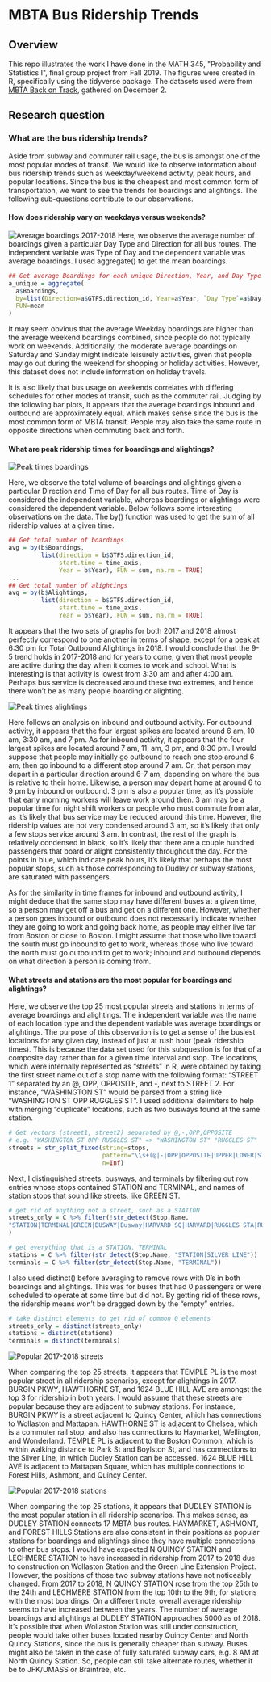 # MBTA Bus Ridership Trends
## Overview
This repo illustrates the work I have done in the MATH 345, "Probability and Statistics I", final group project from Fall 2019. The figures were created in R, specifically using the tidyverse package. The datasets used were from [MBTA Back on Track](https://mbtabackontrack.com/performance/#/download), gathered on December 2. 

## Research question
### What are the bus ridership trends?
Aside from subway and commuter rail usage, the bus is amongst one of the most popular modes of transit. We would like to observe information about bus ridership trends such as weekday/weekend activity, peak hours, and popular locations. Since the bus is the cheapest and most common form of transportation, we want to see the trends for boardings and alightings. The following sub-questions contribute to our observations. 

#### How does ridership vary on weekdays versus weekends? 
![Average boardings 2017-2018](https://github.com/jtquach1/mbta_bus_ridership_trends/blob/master/Outputs/average_boardings_2017_2018.jpg)
Here, we observe the average number of boardings given a particular Day Type and Direction for all bus routes. The independent variable was Type of Day and the dependent variable was average boardings. I used aggregate() to get the mean boardings. 
```R
## Get average Boardings for each unique Direction, Year, and Day Type
a_unique = aggregate(
  a$Boardings, 
  by=list(Direction=a$GTFS.direction_id, Year=a$Year, `Day Type`=a$Day.Type), 
  FUN=mean
)
```
It may seem obvious that the average Weekday boardings are higher than the average weekend boardings combined, since people do not typically work on weekends. Additionally, the moderate average boardings on Saturday and Sunday might indicate leisurely activities, given that people may go out during the weekend for shopping or holiday activities. However, this dataset does not include information on holiday travels. 

It is also likely that bus usage on weekends correlates with differing schedules for other modes of transit, such as the commuter rail. Judging by the following bar plots, it appears that the average boardings inbound and outbound are approximately equal, which makes sense since the bus is the most common form of MBTA transit. People may also take the same route in opposite directions when commuting back and forth. 

#### What are peak ridership times for boardings and alightings? 
![Peak times boardings](https://github.com/jtquach1/mbta_bus_ridership_trends/blob/master/Outputs/peak_times_boardings.jpg)

Here, we observe the total volume of boardings and alightings given a particular Direction and Time of Day for all bus routes. Time of Day is considered the independent variable, whereas boardings or alightings were considered the dependent variable. Below follows some interesting observations on the data. The by() function was used to get the sum of all ridership values at a given time. 
```R
## Get total number of boardings
avg = by(b$Boardings, 
         list(direction = b$GTFS.direction_id, 
              start.time = time_axis, 
              Year = b$Year), FUN = sum, na.rm = TRUE)
...
## Get total number of alightings
avg = by(b$Alightings, 
         list(direction = b$GTFS.direction_id, 
              start.time = time_axis, 
              Year = b$Year), FUN = sum, na.rm = TRUE)
```
It appears that the two sets of graphs for both 2017 and 2018 almost perfectly correspond to one another in terms of shape, except for a peak at 6:30 pm for Total Outbound Alightings in 2018. I would conclude that the 9-5 trend holds in 2017-2018 and for years to come, given that most people are active during the day when it comes to work and school. What is interesting is that activity is lowest from 3:30 am and after 4:00 am. Perhaps bus service is decreased around these two extremes, and hence there won’t be as many people boarding or alighting.

![Peak times alightings](https://github.com/jtquach1/mbta_bus_ridership_trends/blob/master/Outputs/peak_times_alightings.jpg)

Here follows an analysis on inbound and outbound activity. For outbound activity, it appears that the four largest spikes are located around 6 am, 10 am,  3:30 am, and 7 pm. As for inbound activity, it appears that the four largest spikes are located around 7 am, 11, am, 3 pm, and 8:30 pm. I would suppose that people may initially go outbound to reach one stop around 6 am, then go inbound to a different stop around 7 am. Or, that person may depart in a particular direction around 6-7 am, depending on where the bus is relative to their home. Likewise, a person may depart home at around 6 to 9 pm by inbound or outbound. 3 pm is also a popular time, as it’s possible that early morning workers will leave work around then. 3 am may be a popular time for night shift workers or people who must commute from afar, as it’s likely that bus service may be reduced around this time. However, the ridership values are not very condensed around 3 am, so it’s likely that only a few stops service around 3 am. In contrast, the rest of the graph is relatively condensed in black, so it’s likely that there are a couple hundred passengers that board or alight consistently throughout the day. For the points in blue, which indicate peak hours, it’s likely that perhaps the most popular stops, such as those corresponding to Dudley or subway stations, are saturated with passengers. 

As for the similarity in time frames for inbound and outbound activity, I might deduce that the same stop may have different buses at a given time, so a person may get off a bus and get on a different one. However, whether a person goes inbound or outbound does not necessarily indicate whether they are going to work and going back home, as people may either live far from Boston or close to Boston. I might assume that those who live toward the south must go inbound to get to work, whereas those who live toward the north must go outbound to get to work; inbound and outbound depends on what direction a person is coming from. 

#### What streets and stations are the most popular for boardings and alightings?
Here, we observe the top 25 most popular streets and stations in terms of average boardings and alightings. The independent variable was the name of each location type and the dependent variable was average boardings or alightings. The purpose of this observation is to get a sense of the busiest locations for any given day, instead of just at rush hour (peak ridership times). This is because the data set used for this subquestion is for that of a composite day rather than for a given time interval and stop. The locations, which were internally represented as “streets” in R, were obtained by taking the first street name out of a stop name with the following format: “STREET 1” separated by an @, OPP, OPPOSITE, and -, next to STREET 2. For instance, “WASHINGTON ST” would be parsed from a string like “WASHINGTON ST OPP RUGGLES ST”. I used additional delimiters to help with merging “duplicate” locations, such as two busways found at the same station. 

```R
# Get vectors (street1, street2) separated by @,-,OPP,OPPOSITE
# e.g. "WASHINGTON ST OPP RUGGLES ST" => "WASHINGTON ST" "RUGGLES ST"
streets = str_split_fixed(string=stops, 
                          pattern="\\s+(@|-|OPP|OPPOSITE|UPPER|LOWER|STA|BA|WEST|EAST|AFTER|BEFORE)\\s+",
                          n=Inf)
```

Next, I distinguished streets, busways, and terminals by filtering out row entries whose stops contained STATION and TERMINAL, and names of station stops that sound like streets, like GREEN ST. 

```R
# get rid of anything not a street, such as a STATION
streets_only = C %>% filter(!str_detect(Stop.Name, 
"STATION|TERMINAL|GREEN|BUSWAY|Busway|HARVARD SQ|HARVARD|RUGGLES STA|RUGGLES|SILVER LINE|CTR|MALDEN|WONDERLAND|NOT A STOP|BROADWAY")
)

# get everything that is a STATION, TERMINAL
stations = C %>% filter(str_detect(Stop.Name, "STATION|SILVER LINE"))
terminals = C %>% filter(str_detect(Stop.Name, "TERMINAL"))
```

I also used distinct() before averaging to remove rows with 0’s in both boardings and alightings. This was for buses that had 0 passengers or were scheduled to operate at some time but did not. By getting rid of these rows, the ridership means won’t be dragged down by the “empty” entries. 

```R
# take distinct elements to get rid of common 0 elements
streets_only = distinct(streets_only)
stations = distinct(stations)
terminals = distinct(terminals)
```

![Popular 2017-2018 streets](https://github.com/jtquach1/mbta_bus_ridership_trends/blob/master/Outputs/popular_2017_2018_streets.jpg)

When comparing the top 25 streets, it appears that TEMPLE PL is the most popular street in all ridership scenarios, except for alightings in 2017. BURGIN PKWY, HAWTHORNE ST, and 1624 BLUE HILL AVE are amongst the top 3 for ridership in both years. I would assume that these streets are popular because they are adjacent to subway stations. For instance, BURGIN PKWY is a street adjacent to Quincy Center, which has connections to Wollaston and Mattapan. HAWTHORNE ST is adjacent to Chelsea, which is a commuter rail stop, and also has connections to Haymarket, Wellington, and Wonderland. TEMPLE PL is adjacent to the Boston Common, which is within walking distance to Park St and Boylston St, and has connections to the Silver Line, in which Dudley Station can be accessed. 1624 BLUE HILL AVE is adjacent to Mattapan Square, which has multiple connections to Forest Hills, Ashmont, and Quincy Center. 

![Popular 2017-2018 stations](https://github.com/jtquach1/mbta_bus_ridership_trends/blob/master/Outputs/popular_2017_2018_stations.jpg)

When comparing the top 25 stations, it appears that DUDLEY STATION is the most popular station in all ridership scenarios. This makes sense, as DUDLEY STATION connects 17 MBTA bus routes. HAYMARKET, ASHMONT, and FOREST HILLS Stations are also consistent in their positions as popular stations for boardings and alightings since they have multiple connections to other bus stops. I would have expected N QUINCY STATION and LECHMERE STATION to have increased in ridership from 2017 to 2018 due to construction on Wollaston Station and the Green Line Extension Project. However, the positions of those two subway stations have not noticeably changed. From 2017 to 2018, N QUINCY STATION rose from the top 25th to the 24th and LECHMERE STATION from the top 10th to the 9th, for stations with the most boardings. On a different note, overall average ridership seems to have increased between the years. The number of average boardings and alightings at DUDLEY STATION approaches 5000 as of 2018. It’s possible that when Wollaston Station was still under construction, people would take other buses located nearby Quincy Center and North Quincy Stations, since the bus is generally cheaper than subway. Buses might also be taken in the case of fully saturated subway cars, e.g. 8 AM at North Quincy Station. So, people can still take alternate routes, whether it be to JFK/UMASS or Braintree, etc. 

